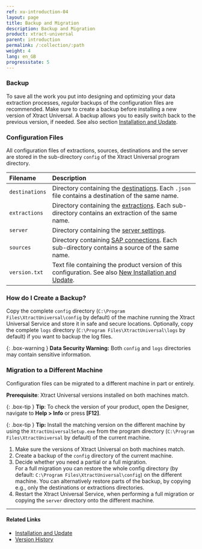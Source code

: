```yaml
---
ref: xu-introduction-04
layout: page
title: Backup and Migration
description: Backup and Migration
product: xtract-universal
parent: introduction
permalink: /:collection/:path
weight: 4
lang: en_GB
progressstate: 5
---
```


<!-- TOOD Better structure needed for explaining versions, backward compatiblity, etc. -->

### Backup
To save all the work you put into designing and optimizing your data extraction processes, *regular* backups of the configuration files are recommended.
Make sure to create a backup before installing a new version of Xtract Universal.
A backup allows you to easily switch back to the previous version, if needed. See also section [Installation and Update](./installation-and-update).

### Configuration Files
All configuration files of extractions, sources, destinations and the server are stored in the sub-directory `config` of the Xtract Universal program directory. 

|Filename      | Description                                                                                                                                                  |
|:-------------|:-------------------------------------------------------------------------------------------------------------------------------------------------------------|
|`destinations`|Directory containing the [destinations](../xu-destinations). Each `.json` file contains a destination of the same name.                                       |
|`extractions` |Directory containing the [extractions](../getting-started-xu/define-a-table-extraction). Each sub-directory contains an extraction of the same name.          |
|`server`      |Directory containing the [server settings](../server/server-settings).                                                                                        |
|`sources`     |Directory containing [SAP connections](./sap-connection). Each sub-directory contains a source of the same name.                                              |
|`version.txt` |Text file containing the product version of this configuration. See also [New Installation and Update](./installation-and-update#new-installation-and-update).|

### How do I Create a Backup?
Copy the complete `config` directory (`C:\Program Files\XtractUniversal\config` by default) of the machine running the Xtract Universal Service and store it in safe and secure locations.
Optionally, copy the complete `logs` directory (`C:\Program Files\XtractUniversal\logs` by default) if you want to backup the log files.

{: .box-warning }
**Data Security Warning:** Both `config` and `logs` directories may contain sensitive information.


<!-- TODO How to restore a backup-->
<!-- TODO explain how to enable version control by using git, mercurial, svn, etc. in the config dir -->

### Migration to a Different Machine
Configuration files can be migrated to a different machine in part or entirely.
<!-- TODO explain typical scenarios, e. g. from test to prod, replacing a machine entirely -->

**Prerequisite**: Xtract Universal versions installed on both machines match.

{: .box-tip }
**Tip**: To check the version of your product, open the Designer, navigate to **Help > Info** or press **[F12]**.

{: .box-tip }
**Tip:** Install the matching version on the different machine by using the `XtractUniversalSetup.exe` from the program directory (`C:\Program Files\XtractUniversal` by default) of the current machine.

<!-- TODO why so many differnt visual styles (prerequisite, tips, and step 1) all refering to matching versions? -->
1. Make sure the versions of Xtract Universal on both machines match.
2. Create a backup of the `config` directory of the current machine.
3. Decide whether you need a partial or a full migration. <br> 
For a full migration you can restore the whole config directory (by default: `C:\Program Files\XtractUniversal\config`) on the different machine.
You can alternatively restore parts of the backup, by copying e.g., only the destinations or extractions directories.
4. Restart the Xtract Universal Service, when performing a full migration or copying the `server` directory onto the different machine.

****
#### Related Links
- [Installation and Update](./installation-and-update)
- [Version History](https://kb.theobald-software.com/version-history/xtract-universal-version-history)